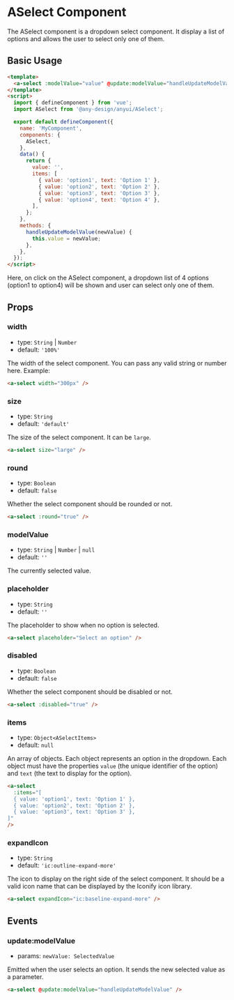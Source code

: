 # ASelect Component

The ASelect component is a dropdown select component. It display a list of options and allows the user to select only one of them.

## Basic Usage

```html
<template>
  <a-select :modelValue="value" @update:modelValue="handleUpdateModelValue" :items="items" />
</template>
<script>
  import { defineComponent } from 'vue';
  import ASelect from '@any-design/anyui/ASelect';

  export default defineComponent({
    name: 'MyComponent',
    components: {
      ASelect,
    },
    data() {
      return {
        value: '',
        items: [
          { value: 'option1', text: 'Option 1' },
          { value: 'option2', text: 'Option 2' },
          { value: 'option3', text: 'Option 3' },
          { value: 'option4', text: 'Option 4' },
        ],
      };
    },
    methods: {
      handleUpdateModelValue(newValue) {
        this.value = newValue;
      },
    },
  });
</script>
```

Here, on click on the ASelect component, a dropdown list of 4 options (option1 to option4) will be shown and user can select only one of them.

## Props

### width

- type: `String` | `Number`
- default: `'100%'`

The width of the select component. You can pass any valid string or number here. Example:

```html
<a-select width="300px" />
```

### size

- type: `String`
- default: `'default'`

The size of the select component. It can be `large`.

```html
<a-select size="large" />
```

### round

- type: `Boolean`
- default: `false`

Whether the select component should be rounded or not.

```html
<a-select :round="true" />
```

### modelValue

- type: `String` | `Number` | `null`
- default: `''`

The currently selected value.

### placeholder

- type: `String`
- default: `''`

The placeholder to show when no option is selected.

```html
<a-select placeholder="Select an option" />
```

### disabled

- type: `Boolean`
- default: `false`

Whether the select component should be disabled or not.

```html
<a-select :disabled="true" />
```

### items

- type: `Object<ASelectItems>`
- default: `null`

An array of objects. Each object represents an option in the dropdown. Each object must have the properties `value` (the unique identifier of the option) and `text` (the text to display for the option).

```html
<a-select
  :items="[
  { value: 'option1', text: 'Option 1' },
  { value: 'option2', text: 'Option 2' },
  { value: 'option3', text: 'Option 3' },
]"
/>
```

### expandIcon

- type: `String`
- default: `'ic:outline-expand-more'`

The icon to display on the right side of the select component. It should be a valid icon name that can be displayed by the Iconify icon library.

```html
<a-select expandIcon="ic:baseline-expand-more" />
```

## Events

### update:modelValue

- params: `newValue: SelectedValue`

Emitted when the user selects an option. It sends the new selected value as a parameter.

```html
<a-select @update:modelValue="handleUpdateModelValue" />
```
